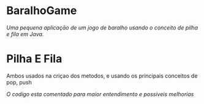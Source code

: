 # BaralhoGame
*Uma pequena aplicaçāo de um jogo de baralho usando o conceito de pilha e fila em Java.*

# Pilha E Fila
Ambos usados na criçao dos metodos, e usando os principais conceitos de pop, push 

*O codigo esta comentado para maior entendimento e possiveis melhorias*




